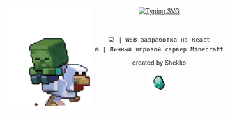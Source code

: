 <div align="center">
<img align="left" width="200" src="assets/minecraftzomb.gif" alt="gif" />
<a href="https://git.io/typing-svg"><img src="https://readme-typing-svg.herokuapp.com?font=Fira+Code&duration=3000&pause=300&color=FFF959&center=true&vCenter=true&multiline=true&repeat=false&width=650&height=65&lines=%F0%9F%91%BE+%D0%9F%D1%80%D0%B8%D0%B2%D0%B5%D1%82!+%D0%AF+-+Shekko.;%D0%9A%D0%BE%D0%B4%D1%8E+%D1%81%D0%B0%D0%B9%D1%82%D1%8B+%D0%B8+%D0%B2%D0%B5%D0%B4%D1%83+%D1%81%D0%B2%D0%BE%D0%B9+%D0%B8%D0%B3%D1%80%D0%BE%D0%B2%D0%BE%D0%B9+%D1%81%D0%B5%D1%80%D0%B2%D0%B5%D1%80." alt="Typing SVG" /></a>

<br>
<br>
<br>

<pre>
💻 | WEB-разработка на React
⚙️ | Личный игровой сервер Minecraft
</pre>

<p align="center">created by Shekko</p>
<img align="center" width="50" src="assets/diamond.gif" alt="gif_diamond">
</div>

